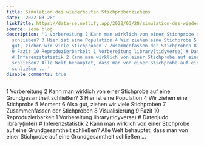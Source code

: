 ```yaml
---
title: Simulation des wiederholten Stichprobenziehens
date: '2022-03-28'
linkTitle: https://data-se.netlify.app/2022/03/28/simulation-des-wiederholten-stichprobenziehens/
source: sesa blog
description: '1 Vorbereitung 2 Kann man wirklich von einer Stichprobe auf eine Grundgesamtheit
  schließen? 3 Hier ist eine Population 4 Wir ziehen eine Stichprobe 5 Moment 6 Also
  gut, ziehen wir viele Stichproben 7 Zusammenfassen der Stichproben 8 Visualisierung
  9 Fazit 10 Reproduzierbarkeit 1 Vorbereitung library(tidyverse) # Datenjudo library(infer)
  # Inferenzstatistik 2 Kann man wirklich von einer Stichprobe auf eine Grundgesamtheit
  schließen? Alle Welt behauptet, dass man von einer Stichprobe auf eine Grundgesamtheit
  schließen ...'
disable_comments: true
---
```

1 Vorbereitung 2 Kann man wirklich von einer Stichprobe auf eine Grundgesamtheit schließen? 3 Hier ist eine Population 4 Wir ziehen eine Stichprobe 5 Moment 6 Also gut, ziehen wir viele Stichproben 7 Zusammenfassen der Stichproben 8 Visualisierung 9 Fazit 10 Reproduzierbarkeit 1 Vorbereitung library(tidyverse) # Datenjudo library(infer) # Inferenzstatistik 2 Kann man wirklich von einer Stichprobe auf eine Grundgesamtheit schließen? Alle Welt behauptet, dass man von einer Stichprobe auf eine Grundgesamtheit schließen ...